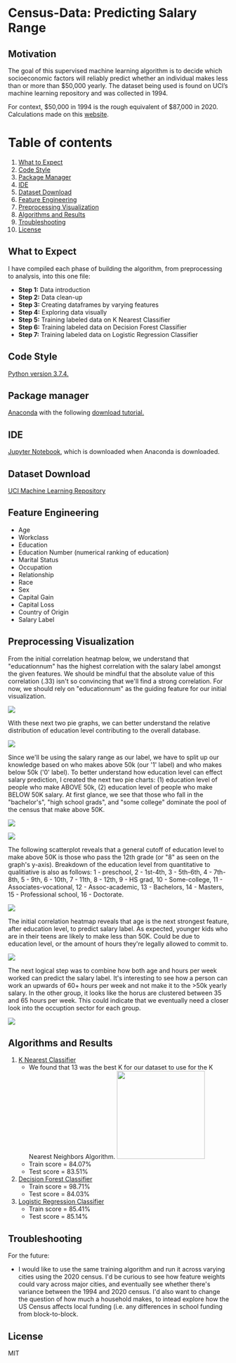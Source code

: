 # Census-Data: Predicting Salary Range

## Motivation <a name="motivation"></a>
The goal of this supervised machine learning algorithm is to decide which socioeconomic factors will reliably predict whether an individual makes less than or more than $50,000 yearly. The dataset being used is found on UCI’s machine learning repository and was collected in 1994.

For context, $50,000 in 1994 is the rough equivalent of $87,000 in 2020. Calculations made on this 
<a href="https://www.in2013dollars.com/us/inflation/1994?amount=50000">website</a>.

# Table of contents
1. [What to Expect](#expect)
2. [Code Style](#codestyle)
3. [Package Manager](#package)
4. [IDE](#ide)
5. [Dataset Download](#dataset)
6. [Feature Engineering](#feature)
7. [Preprocessing Visualization](#preprocessing)
8. [Algorithms and Results](#algorithms)
9. [Troubleshooting](#troubleshooting)
10. [License](#license)


## What to Expect <a name="expect"></a>
I have compiled each phase of building the algorithm, from preprocessing to analysis, into this one file:

 <ul style="list-style-type:disc">
 <li><b>Step 1:</b> Data introduction</li>
         <li><b>Step 2:</b> Data clean-up</li>
         <li><b>Step 3:</b> Creating dataframes by varying features</li>
         <li><b>Step 4:</b> Exploring data visually</li>
         <li><b>Step 5:</b> Training labeled data on K Nearest Classifier</li>
         <li><b>Step 6:</b> Training labeled data on Decision Forest Classifier</li>
         <li><b>Step 7:</b> Training labeled data on Logistic Regression Classifier</li>
      </ul>
      
## Code Style <a name="codestyle"></a>
<a href="https://docs.python.org/3.7/contents.html">Python version 3.7.4.</a>

## Package manager <a name="package"></a>
<a href="https://repo.anaconda.com/">Anaconda</a> with the following <a href="https://www.youtube.com/watch?v=5mDYijMfSzs&t=255s">download tutorial.</a>

## IDE <a name="ide"></a>
<a href="https://jupyter.org/about">Jupyter Notebook</a>, which is downloaded when Anaconda is downloaded.

## Dataset Download <a name="dataset"></a>
<a href="https://archive.ics.uci.edu/ml/datasets/census+income">UCI Machine Learning Repository</a>

## Feature Engineering <a name="feature"></a>
<ul style="list-style-type:disc">
         <li>Age</li>
         <li>Workclass</li>
         <li>Education</li>
         <li>Education Number (numerical ranking of education)
         </li>
         <li>Marital Status</li>
         <li>Occupation</li>
         <li>Relationship</li>
         <li>Race</li>
         <li>Sex</li>
         <li>Capital Gain</li>
         <li>Capital Loss</li>
         <li>Country of Origin</li>
         <li>Salary Label</li>
      </ul>

## Preprocessing Visualization <a name="preprocessing"></a>
From the initial correlation heatmap below, we understand that "educationnum" has the highest correlation with the salary label amongst the given features. We should be mindful that the absolute value of this correlation (.33) isn't so convincing that we'll find a strong correlation. For now, we should rely on "educationnum" as the guiding feature for our initial visualization. 

![](census1994_images/initial_corr_heat.png)

With these next two pie graphs, we can better understand the relative distribution of education level contributing to the overall database.

![](census1994_images/edulvl_total_pie.png)

Since we'll be using the salary range as our label, we have to split up our knowledge based on who makes above 50k (our '1' label) and who makes below 50k ('0' label). To better understand how education level can effect salary prediction, I created the next two pie charts: (1) education level of people who make ABOVE 50k, (2) education level of people who make BELOW 50K salary. At first glance, we see that those who fall in the "bachelor's", "high school grads", and "some college" dominate the pool of the census that make above 50K.

![](census1994_images/edulvl_abvsalary_pie.png)

![](census1994_images/edulvl_blwsalary_pie.png)

The following scatterplot reveals that a general cutoff of education level to make above 50K is those who pass the 12th grade (or "8" as seen on the graph's y-axis). Breakdown of the education level from quantitative to qualitiative is also as follows: 1 - preschool, 2 - 1st-4th, 3 - 5th-6th, 4 - 7th-8th, 5 - 9th, 6 - 10th, 7 - 11th, 8 - 12th, 9 - HS grad, 10 - Some-college, 11 - Associates-vocational, 12 - Assoc-academic, 13 - Bachelors, 14 - Masters, 15 - Professional school, 16 - Doctorate. 

![](census1994_images/educationnum_vs_age_vs_salary_scatterI.png)

The initial correlation heatmap reveals that age is the next strongest feature, after education level, to predict salary label. As expected, younger kids who are in their teens are likely to make less than 50K. Could be due to education level, or the amount of hours they're legally allowed to commit to.

![](census1994_images/Age_vs_Salary_scatter.png)

The next logical step was to combine how both age and hours per week worked can predict the salary label. It's interesting to see how a person can work an upwards of 60+ hours per week and not make it to the >50k yearly salary. In the other group, it looks like the horus are clustered between 35 and 65 hours per week. This could indicate that we eventually need a closer look into the occuption sector for each group.

![](census1994_images/Hrs_vs_Salary_scatterII.png)



## Algorithms and Results <a name="algorithms"></a>
<ol>
    <li><a href="https://en.wikipedia.org/wiki/K-nearest_neighbors_algorithm">K Nearest Classifier</a>
        <ul>
             <li> We found that 13 was the best K for our dataset to use for the K Nearest Neighbors Algorithm. 
              <img src="census1994_images/bestK_lineplot.png" width="200">
             </li>
         <li> Train score = 84.07%
          <li> Test score = 83.51%
         </li>
        </ul>
    </li>
    <li><a href="https://en.wikipedia.org/wiki/Random_forest">Decision Forest Classifier</a>
        <ul> 
         <li> Train score = 98.71% 
          <li> Test score = 84.03%
         </li>
        </ul>
    </li>
    <li><a href="https://en.wikipedia.org/wiki/Logistic_regression">Logistic Regression Classifier</a>
        <ul>
         <li> Train score = 85.41%
          <li> Test score = 85.14%
         </li>
        </ul>
     </li>
</ol>

## Troubleshooting <a name="troubleshooting"></a>

For the future:
<ul style="list-style-type:disc">
 <li> I would like to use the same training algorithm and run it across varying cities using the 2020 census. I'd be curious to see how feature weights could vary across major cities, and eventually see whether there's variance between the 1994 and 2020 census. I'd also want to change the question of how much a household makes, to intead explore how the US Census affects local funding (i.e. any differences in school funding from block-to-block.
 </li>
 </ul>

## License <a name="license"></a>
MIT
      
